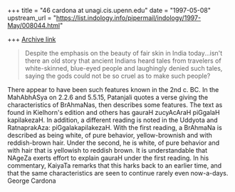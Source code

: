 +++
title = "46 cardona at unagi.cis.upenn.edu"
date = "1997-05-08"
upstream_url = "https://list.indology.info/pipermail/indology/1997-May/008044.html"

+++
[Archive link](https://list.indology.info/pipermail/indology/1997-May/008044.html)

>Despite the emphasis on the beauty of fair skin in India today...isn't
>there an old story that ancient Indians heard tales from travelers of
>white-skinned, blue-eyed people and laughingly denied such tales, saying
>the gods could not be so cruel as to make such people?
>


There appear to have been such features known in the 2nd c. BC. In the
MahAbhASya on 2.2.6 and 5.5.15, Patanjali quotes a verse giving the
characteristics of BrAhmaNas, then describes some features.  The text as
found in Kielhorn's edition and others has gauraH zucyAcAraH piGgalaH
kapilakezaH.  In addition, a different reading is noted in the Uddyota and
RatnaprakAza: piGgalakapilakezaH.  With the first reading, a BrAhmaNa is
described as being white, of pure behavior, yellow-brownish and with
reddish-brown hair.  Under the second, he is white, of pure behavior and
with hair that is yellowish to reddish brown. It is understandable that
NAgeZa exerts effort to explain gauraH under the first reading. In his
commentary, KaiyaTa remarks that this harks back to an earlier time, and
that the same characteristics are seen to continue rarely even now-a-days.
George Cardona






